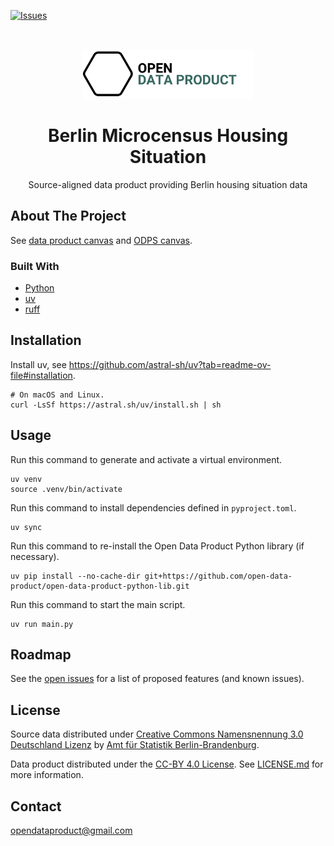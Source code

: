 [![Issues](https://img.shields.io/github/issues/open-data-product/open-data-product-berlin-microcensus-housing-situation-source-aligned)](https://github.com/open-data-product/open-data-product-berlin-microcensus-housing-situation-source-aligned/issues)

<br />
<p align="center">
  <a href="https://github.com/open-data-product/open-data-product-berlin-microcensus-housing-situation-source-aligned">
    <img src="logo-with-text.png" alt="Logo" style="height: 80px; ">
  </a>

  <h1 align="center">Berlin Microcensus Housing Situation</h1>

  <p align="center">
    Source-aligned data product providing Berlin housing situation data
  </p>
</p>

## About The Project

See [data product canvas](docs/data-product-canvas.md) and [ODPS canvas](./docs/odps-canvas.md).

### Built With

* [Python](https://www.python.org/)
* [uv](https://docs.astral.sh/uv/)
* [ruff](https://docs.astral.sh/ruff/)

## Installation

Install uv, see https://github.com/astral-sh/uv?tab=readme-ov-file#installation.

```shell
# On macOS and Linux.
curl -LsSf https://astral.sh/uv/install.sh | sh
```

## Usage

Run this command to generate and activate a virtual environment.

```shell
uv venv
source .venv/bin/activate
```

Run this command to install dependencies defined in `pyproject.toml`.

```shell
uv sync
```

Run this command to re-install the Open Data Product Python library (if necessary).

```shell
uv pip install --no-cache-dir git+https://github.com/open-data-product/open-data-product-python-lib.git
```

Run this command to start the main script.

```shell
uv run main.py
```

## Roadmap

See
the [open issues](https://github.com/open-data-product/open-data-product-berlin-microcensus-housing-situation-source-aligned/issues)
for a list of proposed features (and
known issues).

## License

Source data distributed under [Creative Commons Namensnennung 3.0 Deutschland Lizenz](https://creativecommons.org/licenses/by/3.0/de/) by [Amt für Statistik Berlin-Brandenburg](https://www.statistik-berlin-brandenburg.de/).

Data product distributed under the [CC-BY 4.0 License](https://creativecommons.org/licenses/by/4.0/). See [LICENSE.md](./LICENSE.md) for more information.

## Contact

opendataproduct@gmail.com
